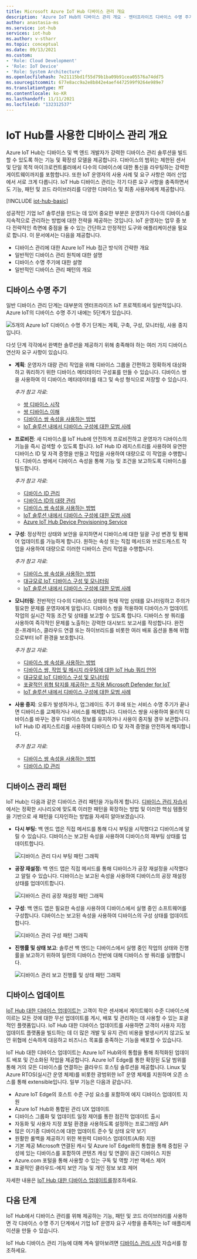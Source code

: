 ```yaml
---
title: Microsoft Azure IoT Hub 디바이스 관리 개요
description: 'Azure IoT Hub의 디바이스 관리 개요 - 엔터프라이즈 디바이스 수명 주기 및 디바이스 관리 패턴(예: 다시 부팅, 공장 다시 설정, 펌웨어 업데이트, 구성, 디바이스 쌍, 쿼리, 작업, 위협 감지)'
author: anastasia-ms
ms.service: iot-hub
services: iot-hub
ms.author: v-stharr
ms.topic: conceptual
ms.date: 09/13/2021
ms.custom:
- 'Role: Cloud Development'
- 'Role: IoT Device'
- 'Role: System Architecture'
ms.openlocfilehash: 7e21115bd1f55d79b1ba09b91cea05576a74dd75
ms.sourcegitcommit: 677e8acc9a2e8b842e4aef4472599f9264e989e7
ms.translationtype: MT
ms.contentlocale: ko-KR
ms.lasthandoff: 11/11/2021
ms.locfileid: "132312537"
---
```

# <a name="overview-of-device-management-with-iot-hub"></a>IoT Hub를 사용한 디바이스 관리 개요

Azure IoT Hub는 디바이스 및 백 엔드 개발자가 강력한 디바이스 관리 솔루션을 빌드할 수 있도록 하는 기능 및 확장성 모델을 제공합니다. 디바이스의 범위는 제한된 센서 및 단일 목적 마이크로컨트롤러에서 다수의 디바이스에 대한 통신을 라우팅하는 강력한 게이트웨이까지를 포함합니다.  또한 IoT 운영자의 사용 사례 및 요구 사항은 여러 산업에서 서로 크게 다릅니다.  IoT Hub 디바이스 관리는 각기 다른 요구 사항을 충족하면서도 기능, 패턴 및 코드 라이브러리를 다양한 디바이스 및 최종 사용자에게 제공합니다.

[!INCLUDE [iot-hub-basic](../../includes/iot-hub-basic-partial.md)]

성공적인 기업 IoT 솔루션을 만드는 데 있어 중요한 부분은 운영자가 다수의 디바이스를 지속적으로 관리하는 방법에 대한 전략을 제공하는 것입니다. IoT 운영자는 업무 중 보다 전략적인 측면에 중점을 둘 수 있는 간단하고 안정적인 도구와 애플리케이션을 필요로 합니다. 이 문서에서는 다음을 제공합니다.

* 디바이스 관리에 대한 Azure IoT Hub 접근 방식의 간략한 개요
* 일반적인 디바이스 관리 원칙에 대한 설명
* 디바이스 수명 주기에 대한 설명
* 일반적인 디바이스 관리 패턴의 개요

## <a name="device-lifecycle"></a>디바이스 수명 주기

일반 디바이스 관리 단계는 대부분의 엔터프라이즈 IoT 프로젝트에서 일반적입니다. Azure IoT의 디바이스 수명 주기 내에는 5단계가 있습니다.

![5개의 Azure IoT 디바이스 수명 주기 단계는 계획, 구축, 구성, 모니터링, 사용 중지입니다.](./media/iot-hub-device-management-overview/image5.png)

다섯 단계 각각에서 완벽한 솔루션을 제공하기 위해 충족해야 하는 여러 가지 디바이스 연산자 요구 사항이 있습니다.

* **계획**: 운영자가 대량 관리 작업을 위해 디바이스 그룹을 간편하고 정확하게 대상화하고 쿼리하기 위한 디바이스 메타데이터 구성표를 만들 수 있습니다. 디바이스 쌍을 사용하여 이 디바이스 메타데이터를 태그 및 속성 형식으로 저장할 수 있습니다.
  
    *추가 참고 자료*: 
  * [쌍 디바이스 시작](iot-hub-node-node-twin-getstarted.md)
  * [쌍 디바이스 이해](iot-hub-devguide-device-twins.md)
  * [디바이스 쌍 속성을 사용하는 방법](tutorial-device-twins.md)
  * [IoT 솔루션 내에서 디바이스 구성에 대한 모범 사례](iot-hub-configuration-best-practices.md)

* **프로비전**: 새 디바이스를 IoT Hub에 안전하게 프로비전하고 운영자가 디바이스의 기능을 즉시 검색할 수 있도록 합니다.  IoT Hub ID 레지스트리를 사용하여 유연한 디바이스 ID 및 자격 증명을 만들고 작업을 사용하여 대량으로 이 작업을 수행합니다. 디바이스 쌍에서 디바이스 속성을 통해 기능 및 조건을 보고하도록 디바이스를 빌드합니다.
  
    *추가 참고 자료*: 
    * [디바이스 ID 관리](iot-hub-devguide-identity-registry.md)
    * [디바이스 ID의 대량 관리](iot-hub-bulk-identity-mgmt.md)
    * [디바이스 쌍 속성을 사용하는 방법](tutorial-device-twins.md)
    * [IoT 솔루션 내에서 디바이스 구성에 대한 모범 사례](iot-hub-configuration-best-practices.md)
    * [Azure IoT Hub Device Provisioning Service](../iot-dps/index.yml)

* **구성**: 정상적인 상태와 보안을 유지하면서 디바이스에 대한 일괄 구성 변경 및 펌웨어 업데이트를 가능하게 합니다. 원하는 속성 또는 직접 메서드와 브로드캐스트 작업을 사용하여 대량으로 이러한 디바이스 관리 작업을 수행합니다.
  
    *추가 참고 자료*:
    * [디바이스 쌍 속성을 사용하는 방법](tutorial-device-twins.md)
    * [대규모로 IoT 디바이스 구성 및 모니터링](./iot-hub-automatic-device-management.md)
    * [IoT 솔루션 내에서 디바이스 구성에 대한 모범 사례](iot-hub-configuration-best-practices.md)

* **모니터링**: 전반적인 다수의 디바이스 상태와 현재 작업 상태를 모니터링하고 주의가 필요한 문제를 운영자에게 알립니다.  디바이스 쌍을 적용하여 디바이스가 업데이트 작업의 실시간 작동 조건 및 상태를 보고할 수 있도록 합니다. 디바이스 쌍 쿼리를 사용하여 즉각적인 문제를 노출하는 강력한 대시보드 보고서를 작성합니다. 완전 온-프레미스, 클라우드 연결 또는 하이브리드를 비롯한 여러 배포 옵션을 통해 위협으로부터 IoT 환경을 보호합니다.
  
    *추가 참고 자료*: 
    * [디바이스 쌍 속성을 사용하는 방법](tutorial-device-twins.md)
    * [디바이스 쌍, 작업 및 메시지 라우팅에 대한 IoT Hub 쿼리 언어](iot-hub-devguide-query-language.md)
    * [대규모로 IoT 디바이스 구성 및 모니터링](./iot-hub-automatic-device-management.md)
    * [포괄적인 위협 탐지를 제공하는 조직용 Microsoft Defender for IoT](../defender-for-iot/organizations/overview.md)
    * [IoT 솔루션 내에서 디바이스 구성에 대한 모범 사례](iot-hub-configuration-best-practices.md)

* **사용 중지**: 오류가 발생하거나, 업그레이드 주기 후에 또는 서비스 수명 주기가 끝나면 디바이스를 교체하거나 서비스를 해제합니다.  디바이스 쌍을 사용하여 물리적 디바이스를 바꾸는 경우 디바이스 정보를 유지하거나 사용이 중지될 경우 보관합니다. IoT Hub ID 레지스트리를 사용하여 디바이스 ID 및 자격 증명을 안전하게 해지합니다.
  
    *추가 참고 자료*: 
    * [디바이스 쌍 속성을 사용하는 방법](tutorial-device-twins.md)
    * [디바이스 ID 관리](iot-hub-devguide-identity-registry.md)

## <a name="device-management-patterns"></a>디바이스 관리 패턴

IoT Hub는 다음과 같은 디바이스 관리 패턴을 가능하게 합니다. [디바이스 관리 자습서](iot-hub-node-node-device-management-get-started.md)에서는 정확한 시나리오에 맞도록 이러한 패턴을 확장하는 방법 및 이러한 핵심 템플릿을 기반으로 새 패턴을 디자인하는 방법을 자세히 알아보겠습니다.

* **다시 부팅:** 백 엔드 앱은 직접 메서드를 통해 다시 부팅을 시작했다고 디바이스에 알릴 수 있습니다.  디바이스는 보고된 속성을 사용하여 디바이스의 재부팅 상태를 업데이트합니다.
  
    ![디바이스 관리 다시 부팅 패턴 그래픽](./media/iot-hub-device-management-overview/reboot-pattern.png)

* **공장 재설정:** 백 엔드 앱은 직접 메서드를 통해 디바이스가 공장 재설정을 시작했다고 알릴 수 있습니다. 디바이스는 보고된 속성을 사용하여 디바이스의 공장 재설정 상태를 업데이트합니다.
  
    ![디바이스 관리 공장 재설정 패턴 그래픽](./media/iot-hub-device-management-overview/facreset-pattern.png)

* **구성**: 백 엔드 앱은 필요한 속성을 사용하여 디바이스에서 실행 중인 소프트웨어를 구성합니다. 디바이스는 보고된 속성을 사용하여 디바이스의 구성 상태를 업데이트합니다.
  
    ![디바이스 관리 구성 패턴 그래픽](./media/iot-hub-device-management-overview/configuration-pattern.png)

* **진행률 및 상태 보고**: 솔루션 백 엔드는 디바이스에서 실행 중인 작업의 상태와 진행률을 보고하기 위하여 일련의 디바이스 전반에 대해 디바이스 쌍 쿼리를 실행합니다.
  
    ![디바이스 관리 보고 진행률 및 상태 패턴 그래픽](./media/iot-hub-device-management-overview/report-progress-pattern.png)

## <a name="device-updates"></a>디바이스 업데이트

[IoT Hub 대한 디바이스 업데이트는](../iot-hub-device-update/understand-device-update.md)  고객이 작은 센서에서 게이트웨이 수준 디바이스에 이르는 모든 것에 대한 무선 업데이트를 게시, 배포 및 관리하는 데 사용할 수 있는 포괄적인 플랫폼입니다. IoT Hub 대한 디바이스 업데이트를 사용하면 고객이 사용자 지정 업데이트 플랫폼을 빌드하는 데 더 많은 개발 및 유지 관리 비용을 발생시키지 않고도 보안 위협에 신속하게 대응하고 비즈니스 목표를 충족하는 기능을 배포할 수 있습니다.

IoT Hub 대한 디바이스 업데이트는 Azure IoT Hub와의 통합을 통해 최적화된 업데이트 배포 및 간소화된 작업을 제공합니다. Azure IoT Edge를 통한 확장된 도달 범위를 통해 거의 모든 디바이스를 연결하는 클라우드 호스팅 솔루션을 제공합니다. Linux 및 Azure RTOS(실시간 운영 체제)를 비롯한 광범위한 IoT 운영 체제를 지원하며 오픈 소스를 통해 extensible입니다. 일부 기능은 다음과 같습니다.

* Azure IoT Edge의 호스트 수준 구성 요소를 포함하여 에지 디바이스 업데이트 지원
* Azure IoT Hub와 통합된 관리 UX 업데이트
* 디바이스 그룹화 및 업데이트 일정 제어를 통한 점진적 업데이트 출시
* 자동화 및 사용자 지정 포털 환경을 사용하도록 설정하는 프로그래밍 API
* 많은 이기종 디바이스에 대한 업데이트 준수 및 상태 요약 보기
* 원활한 롤백을 제공하기 위한 복원력 디바이스 업데이트(A/B) 지원
* 기본 제공 Microsoft 연결된 캐시 및 Azure IoT Edge와의 통합을 통해 중첩된 구성에 있는 디바이스를 포함하여 콘텐츠 캐싱 및 연결이 끊긴 디바이스 지원
* Azure.com 포털을 통해 사용할 수 있는 구독 및 역할 기반 액세스 제어
* 포괄적인 클라우드-에지 보안 기능 및 개인 정보 보호 제어

자세한 내용은 [IoT Hub 대한 디바이스 업데이트를](../iot-hub-device-update/index.yml)참조하세요.

## <a name="next-steps"></a>다음 단계

IoT Hub에서 디바이스 관리를 위해 제공하는 기능, 패턴 및 코드 라이브러리를 사용하면 각 디바이스 수명 주기 단계에서 기업 IoT 운영자 요구 사항을 충족하는 IoT 애플리케이션을 만들 수 있습니다.

IoT Hub 디바이스 관리 기능에 대해 계속 알아보려면 [디바이스 관리 시작](iot-hub-node-node-device-management-get-started.md) 자습서를 참조하세요.
